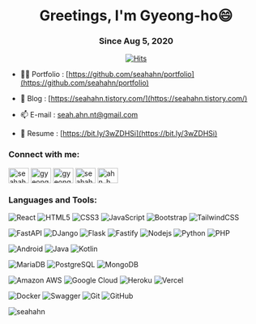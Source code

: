 <h1 align="center">Greetings, I'm Gyeong-ho😄</h1>
<h3 align="center">Since Aug 5, 2020</h3>

<div align="center">
  
[![Hits](https://hits.seeyoufarm.com/api/count/incr/badge.svg?url=https%3A%2F%2Fgithub.com%2Fseahahn%2Fhit-counter&count_bg=%2379C83D&title_bg=%23555555&icon=&icon_color=%23E7E7E7&title=hits&edge_flat=false)](https://hits.seeyoufarm.com)
</div>

- 👨‍💻 Portfolio : [https://github.com/seahahn/portfolio](https://github.com/seahahn/portfolio)

- 📝 Blog : [https://seahahn.tistory.com/](https://seahahn.tistory.com/)

- 📫 E-mail : seah.ahn.nt@gmail.com

- 📄 Resume : [https://bit.ly/3wZDHSi](https://bit.ly/3wZDHSi)

<h3 align="left">Connect with me:</h3>
<p align="left">
<a href="https://linkedin.com/in/gyeong-ho-ahn-2a949116b" target="blank"><img align="center" src="https://raw.githubusercontent.com/rahuldkjain/github-profile-readme-generator/master/src/images/icons/Social/linked-in-alt.svg" alt="seahahn" height="30" width="40" /></a>  
<a href="https://stackoverflow.com/users/17848376" target="blank"><img align="center" src="https://raw.githubusercontent.com/rahuldkjain/github-profile-readme-generator/master/src/images/icons/Social/stack-overflow.svg" alt="gyeong-ho-ahn" height="30" width="40" /></a>
<a href="https://kaggle.com/gyeonghoahn" target="blank"><img align="center" src="https://raw.githubusercontent.com/rahuldkjain/github-profile-readme-generator/master/src/images/icons/Social/kaggle.svg" alt="gyeonghoahn" height="30" width="40" /></a>
<a href="https://fb.com/seah.ahn.nt" target="blank"><img align="center" src="https://raw.githubusercontent.com/rahuldkjain/github-profile-readme-generator/master/src/images/icons/Social/facebook.svg" alt="seahahn" height="30" width="40" /></a>
<a href="https://instagram.com/ahn_h.m" target="blank"><img align="center" src="https://raw.githubusercontent.com/rahuldkjain/github-profile-readme-generator/master/src/images/icons/Social/instagram.svg" alt="ahn_h.m" height="30" width="40" /></a>
</p>

<h3 align="left">Languages and Tools:</h3>

![React](https://img.shields.io/badge/-React-black?style=flat-square&logo=react)
![HTML5](https://img.shields.io/badge/-HTML5-black?style=flat-square&logo=html5)
![CSS3](https://img.shields.io/badge/-CSS3-black?style=flat-square&logo=css3&logoColor=1572B6)
![JavaScript](https://img.shields.io/badge/-JavaScript-black?style=flat-square&logo=javascript)
![Bootstrap](https://img.shields.io/badge/-Bootstrap-black?style=flat-square&logo=bootstrap)
![TailwindCSS](https://img.shields.io/badge/-TailwindCSS-black?style=flat-square&logo=tailwindCSS)

![FastAPI](https://img.shields.io/badge/-FastAPI-black?style=flat-square&logo=FastAPI)
![DJango](https://img.shields.io/badge/-DJango-black?style=flat-square&logo=DJango&logoColor=092E20)
![Flask](https://img.shields.io/badge/-Flask-black?style=flat-square&logo=Flask)
![Fastify](https://img.shields.io/badge/-Fastify-black?style=flat-square&logo=Fastify)
![Nodejs](https://img.shields.io/badge/-Nodejs-black?style=flat-square&logo=Node.js)
![Python](https://img.shields.io/badge/-Python-black?style=flat-square&logo=Python)
![PHP](https://img.shields.io/badge/-PHP-black?style=flat-square&logo=PHP)

![Android](https://img.shields.io/badge/-Android-black?style=flat-square&logo=android)
![Java](https://img.shields.io/badge/-Java-black?style=flat-square&logo=Java&logoColor=007396)
![Kotlin](https://img.shields.io/badge/-Kotlin-black?style=flat-square&logo=Kotlin&logoColor=E34A86)

![MariaDB](https://img.shields.io/badge/-MariaDB-black?style=flat-square&logo=mariadb)
![PostgreSQL](https://img.shields.io/badge/-PostgreSQL-black?style=flat-square&logo=postgresql)
![MongoDB](https://img.shields.io/badge/-MongoDB-black?style=flat-square&logo=mongodb)

![Amazon AWS](https://img.shields.io/badge/Amazon%20AWS-black?style=flat-square&logo=amazon-aws)
![Google Cloud](https://img.shields.io/badge/Google%20Cloud-black?style=flat-square&logo=google-cloud)
![Heroku](https://img.shields.io/badge/-Heroku-black?style=flat-square&logo=heroku&logoColor=430098)
![Vercel](https://img.shields.io/badge/-Vercel-black?style=flat-square&logo=vercel&logoColor=#000000)

![Docker](https://img.shields.io/badge/-Docker-black?style=flat-square&logo=docker)
![Swagger](https://img.shields.io/badge/-Swagger-black?style=flat-square&logo=swagger)
![Git](https://img.shields.io/badge/-Git-black?style=flat-square&logo=git)
![GitHub](https://img.shields.io/badge/-GitHub-black?style=flat-square&logo=github)

<img align="center" src="https://github-readme-stats.vercel.app/api?username=seahahn&show_icons=true&locale=en&theme=great-gatsby" alt="seahahn" />
